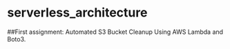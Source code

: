# serverless_architecture

##First assignment: Automated S3 Bucket Cleanup Using AWS Lambda and Boto3.

